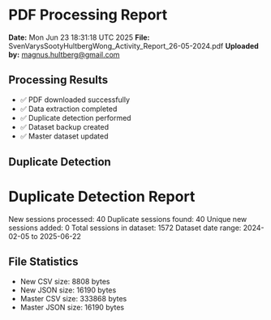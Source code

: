 # PDF Processing Report

**Date:** Mon Jun 23 18:31:18 UTC 2025
**File:** SvenVarysSootyHultbergWong_Activity_Report_26-05-2024.pdf
**Uploaded by:** magnus.hultberg@gmail.com

## Processing Results
- ✅ PDF downloaded successfully
- ✅ Data extraction completed
- ✅ Duplicate detection performed
- ✅ Dataset backup created
- ✅ Master dataset updated

## Duplicate Detection
Duplicate Detection Report
========================
New sessions processed: 40
Duplicate sessions found: 40
Unique new sessions added: 0
Total sessions in dataset: 1572
Dataset date range: 2024-02-05 to 2025-06-22

## File Statistics
- New CSV size: 8808 bytes
- New JSON size: 16190 bytes
- Master CSV size: 333868 bytes
- Master JSON size: 16190 bytes

